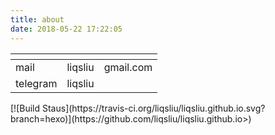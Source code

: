 ```yaml
---
title: about
date: 2018-05-22 17:22:05
---
```


<html>
<table><thead>
<tr>
  <th align="left"></th>
  <th align="right"></th>
  <th align="center"></th>
</tr>
</thead>
<tbody><tr>
  <td align="left">mail</td>
  <td align="right">liqsliu</td>
  <td align="center">gmail.com</td>
</tr>
<tr>
  <td align="left">telegram</td>
  <td align="right">liqsliu</td>
  <td align="center"></td>
</tr>
</tbody></table>
</html>
[![Build Staus](https://travis-ci.org/liqsliu/liqsliu.github.io.svg?branch=hexo)](https://github.com/liqsliu/liqsliu.github.io>)
